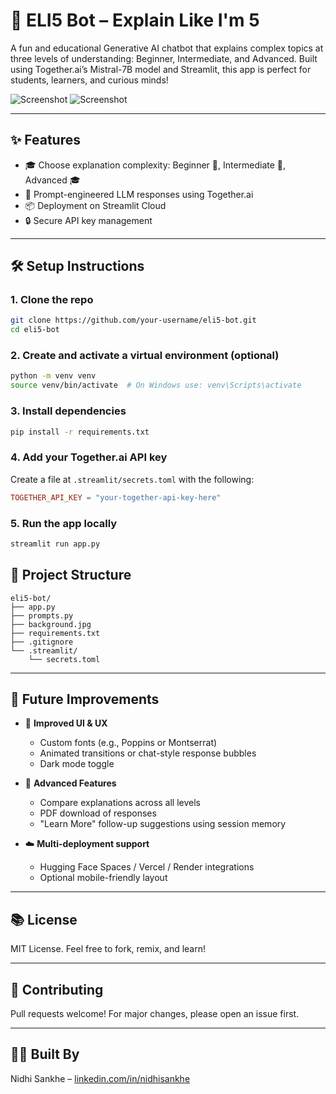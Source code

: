 # 🧠 ELI5 Bot – Explain Like I'm 5

A fun and educational Generative AI chatbot that explains complex topics at three levels of understanding: Beginner, Intermediate, and Advanced. Built using Together.ai’s Mistral-7B model and Streamlit, this app is perfect for students, learners, and curious minds!

![Screenshot](.\src\begin.jpg)
![Screenshot](.\src\inter.jpg)

---

## ✨ Features

- 🎓 Choose explanation complexity: Beginner 🍼, Intermediate 📗, Advanced 🎓
- 🧵 Prompt-engineered LLM responses using Together.ai
- 📦 Deployment on Streamlit Cloud
- 🔒 Secure API key management 

---

## 🛠️ Setup Instructions

### 1. Clone the repo

```bash
git clone https://github.com/your-username/eli5-bot.git
cd eli5-bot
```

### 2. Create and activate a virtual environment (optional)

```bash
python -m venv venv
source venv/bin/activate  # On Windows use: venv\Scripts\activate
```

### 3. Install dependencies

```bash
pip install -r requirements.txt
```

### 4. Add your Together.ai API key

Create a file at `.streamlit/secrets.toml` with the following:

```toml
TOGETHER_API_KEY = "your-together-api-key-here"
```

### 5. Run the app locally

```bash
streamlit run app.py
```

## 📁 Project Structure

```
eli5-bot/
├── app.py
├── prompts.py
├── background.jpg
├── requirements.txt
├── .gitignore
└── .streamlit/
    └── secrets.toml  
```

---

## 🎯 Future Improvements

- 🎨 **Improved UI & UX**
  - Custom fonts (e.g., Poppins or Montserrat)
  - Animated transitions or chat-style response bubbles
  - Dark mode toggle

- 🧠 **Advanced Features**
  - Compare explanations across all levels
  - PDF download of responses
  - "Learn More" follow-up suggestions using session memory

- ☁️ **Multi-deployment support**
  - Hugging Face Spaces / Vercel / Render integrations
  - Optional mobile-friendly layout

---

## 📚 License

MIT License. Feel free to fork, remix, and learn!

---

## 🤝 Contributing

Pull requests welcome! For major changes, please open an issue first.

---

## 👩‍💻 Built By

Nidhi Sankhe – [linkedin.com/in/nidhisankhe](https://www.linkedin.com/in/nidhi-sankhe-39850320b/)
